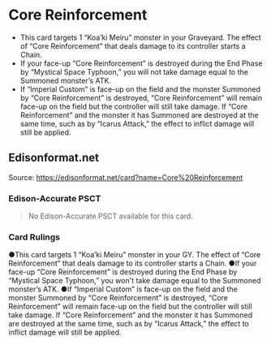 # Core Reinforcement

*   This card targets 1 “Koa’ki Meiru” monster in your Graveyard. The effect of “Core Reinforcement” that deals damage to its controller starts a Chain.
*   If your face-up “Core Reinforcement” is destroyed during the End Phase by “Mystical Space Typhoon,” you will not take damage equal to the Summoned monster’s ATK.
*   If “Imperial Custom” is face-up on the field and the monster Summoned by “Core Reinforcement” is destroyed, “Core Reinforcement” will remain face-up on the field but the controller will still take damage. If “Core Reinforcement” and the monster it has Summoned are destroyed at the same time, such as by “Icarus Attack,” the effect to inflict damage will still be applied.

## Edisonformat.net

Source: https://edisonformat.net/card?name=Core%20Reinforcement

### Edison-Accurate PSCT

> No Edison-Accurate PSCT available for this card.

### Card Rulings

●This card targets 1 “Koa’ki Meiru” monster in your GY. The effect of “Core Reinforcement” that deals damage to its controller starts a Chain.
●If your face-up “Core Reinforcement” is destroyed during the End Phase by “Mystical Space Typhoon,” you won't take damage equal to the Summoned monster’s ATK.
●If “Imperial Custom” is face-up on the field and the monster Summoned by “Core Reinforcement” is destroyed, “Core Reinforcement” will remain face-up on the field but the controller will still take damage. If “Core Reinforcement” and the monster it has Summoned are destroyed at the same time, such as by “Icarus Attack,” the effect to inflict damage will still be applied.
            